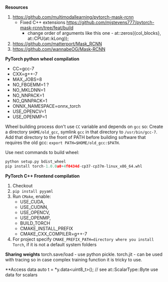 **Resources**
1. https://github.com/multimodallearning/pytorch-mask-rcnn
    * Fixed  C++ extensions  https://github.com/mjstevens777/pytorch-mask-rcnn/tree/feat/build
        * change order of arguments like this one - at::zeros({col_blocks}, at::CPU(at::kLong));
2. https://github.com/matterport/Mask_RCNN
3. https://github.com/wannabeOG/Mask-RCNN

**PyTorch python wheel compilation**
* CC=gcc-7
* CXX=g++-7
* MAX_JOBS=8
* NO_FBGEMM=1 ?
* NO_MKLDNN=1
* NO_NNPACK=1
* NO_QNNPACK=1
* ONNX_NAMESPACE=onnx_torch
* USE_OPENCV=1
* USE_OPENMP=1

Wheel building process don't use ``CC`` variable and depends on ``gcc`` so:
Create a directory ``$HOME/old_gcc``, symlink ``gcc`` in that directory to ``/usr/bin/gcc-7``. Add that directory to the front of PATH before building software that requires the old gcc: ``export PATH=$HOME/old_gcc:$PATH``.

Use next commands to build wheel:
``` python
python setup.py bdist_wheel
pip install torch-1.0.0a0+4f0434d-cp37-cp37m-linux_x86_64.whl 
```


**PyTorch C++ Frontend compilation**
1. Checkout
2. ``pip install pyyaml``
3. Run ``CMake``, enable:
     * USE_CUDA,
     * USE_CUDNN,
     * USE_OPENCV,
     * USE_OPENMP,
     * BUILD_TORCH
     * CMAKE_INSTALL_PREFIX
     * CMAKE_CXX_COMPILER=g++-7
4. For project specify ``CMAKE_PREFIX_PATH=directory where you install Torch``, if it is not a default system folders

**Sharing weights**
torch.save/load - use python pickle.
torch.jit - can be used with tracing so in case complex training function it is tricky to use.

**Access data
auto t = *y.data<uint8_t>();  // see at::ScalarType::Byte use data for scalars

